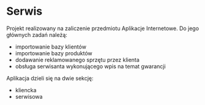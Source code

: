 # Serwis
Projekt realizowany na zaliczenie przedmiotu Aplikacje Internetowe.
Do jego głównych zadań należą:
- importowanie bazy klientów
- importowanie bazy produktów
- dodawanie reklamowanego sprzętu przez klienta
- obsługa serwisanta wykonującego wpis na temat gwarancji


Aplikacja dzieli się na dwie sekcję:
- kliencka
- serwisowa
